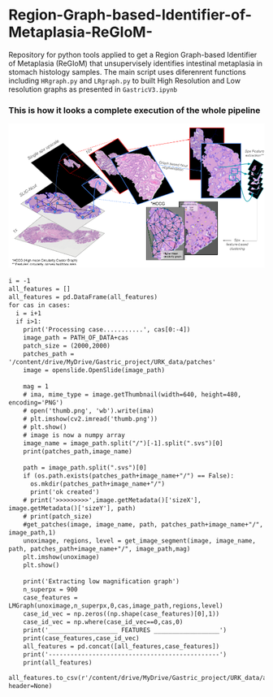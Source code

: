 # Region-Graph-based-Identifier-of-Metaplasia-ReGIoM-
Repository for python tools applied to get a Region Graph-based Identifier of Metaplasia (ReGIoM) that unsupervisely identifies intestinal metaplasia in stomach histology samples. The main script uses diferenrent functions including ```HRgraph.py``` and ```LRgraph.py``` to built High Resolution and Low resolution graphs as presented in ```GastricV3.ipynb```

### This is how it looks a complete execution of the whole pipeline

![Model](https://github.com/JonathanTarquino/Region-Graph-based-Identifier-of-Metaplasia-ReGIoM-/blob/main/RegiOM_pipeline.png)
```
i = -1
all_features = []
all_features = pd.DataFrame(all_features)
for cas in cases:
  i = i+1
  if i>1:
    print('Processing case...........', cas[0:-4])
    image_path = PATH_OF_DATA+cas
    patch_size = (2000,2000)
    patches_path = '/content/drive/MyDrive/Gastric_project/URK_data/patches'
    image = openslide.OpenSlide(image_path)

    mag = 1
    # ima, mime_type = image.getThumbnail(width=640, height=480, encoding='PNG')
    # open('thumb.png', 'wb').write(ima)
    # plt.imshow(cv2.imread('thumb.png'))
    # plt.show()
    # image is now a numpy array
    image_name = image_path.split("/")[-1].split(".svs")[0]
    print(patches_path,image_name)

    path = image_path.split(".svs")[0]
    if (os.path.exists(patches_path+image_name+"/") == False):
      os.mkdir(patches_path+image_name+"/")
      print('ok created')
    # print('>>>>>>>>>',image.getMetadata()['sizeX'], image.getMetadata()['sizeY'], path)
    # print(patch_size)
    #get_patches(image, image_name, path, patches_path+image_name+"/", image_path,1)
    unoximage, regions, level = get_image_segment(image, image_name, path, patches_path+image_name+"/", image_path,mag)
    plt.imshow(unoximage)
    plt.show()

    print('Extracting low magnification graph')
    n_superpx = 900
    case_features = LMGraph(unoximage,n_superpx,0,cas,image_path,regions,level)
    case_id_vec = np.zeros((np.shape(case_features)[0],1))
    case_id_vec = np.where(case_id_vec==0,cas,0)
    print('___________________ FEATURES __________________')
    print(case_features,case_id_vec)
    all_features = pd.concat([all_features,case_features])
    print('-----------------------------------------------')
    print(all_features)
```
    all_features.to_csv(r'/content/drive/MyDrive/Gastric_project/URK_data/all_features1.csv', header=None)

